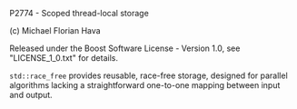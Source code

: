 P2774 - Scoped thread-local storage

(c) Michael Florian Hava

Released under the Boost Software License - Version 1.0, see "LICENSE_1_0.txt" for details.


`std::race_free` provides reusable, race-free storage, designed for parallel algorithms lacking a straightforward one-to-one mapping between input and output.
